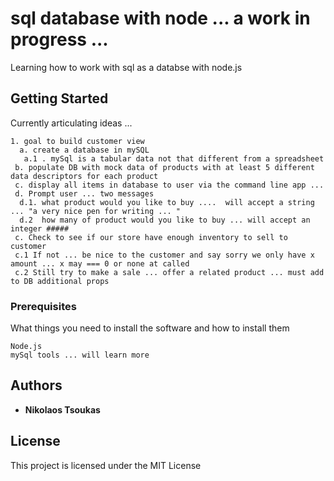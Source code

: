 # sql database with node ... a work in progress ...

Learning how to work with sql as a databse with node.js

## Getting Started

Currently articulating ideas ...

```
1. goal to build customer view
  a. create a database in mySQL
   a.1 . mySql is a tabular data not that different from a spreadsheet
 b. populate DB with mock data of products with at least 5 different data descriptors for each product
 c. display all items in database to user via the command line app ...
 d. Prompt user ... two messages
  d.1. what product would you like to buy ....  will accept a string ... "a very nice pen for writing ... "
  d.2  how many of product would you like to buy ... will accept an integer #####
 c. Check to see if our store have enough inventory to sell to customer
 c.1 If not ... be nice to the customer and say sorry we only have x amount ... x may === 0 or none at called
 c.2 Still try to make a sale ... offer a related product ... must add to DB additional props 

```

### Prerequisites

What things you need to install the software and how to install them

```
Node.js
mySql tools ... will learn more
```

## Authors

* **Nikolaos Tsoukas**


## License

This project is licensed under the MIT License
